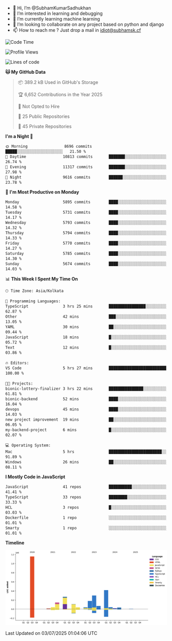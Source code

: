 - 👋 Hi, I’m @SubhamKumarSadhukhan
- 👀 I’m interested in learning and debugging
- 🌱 I’m currently learning machine learning
- 💞️ I’m looking to collaborate on any project based on python and django
- 📫 How to reach me ?
      Just drop a mail in idiot@subhamsk.cf

<!---
SubhamKumarSadhukhan/SubhamKumarSadhukhan is a ✨ special ✨ repository because its `README.md` (this file) appears on your GitHub profile.
You can click the Preview link to take a look at your changes.
--->


<!--START_SECTION:waka-->
![Code Time](http://img.shields.io/badge/Code%20Time-2%2C976%20hrs%2033%20mins-blue)

![Profile Views](http://img.shields.io/badge/Profile%20Views-1-blue)

![Lines of code](https://img.shields.io/badge/From%20Hello%20World%20I%27ve%20Written-2.9%20million%20lines%20of%20code-blue)

**🐱 My GitHub Data** 

> 📦 389.2 kB Used in GitHub's Storage 
 > 
> 🏆 6,652 Contributions in the Year 2025
 > 
> 🚫 Not Opted to Hire
 > 
> 📜 25 Public Repositories 
 > 
> 🔑 45 Private Repositories 
 > 
**I'm a Night 🦉** 

```text
🌞 Morning                8696 commits        █████░░░░░░░░░░░░░░░░░░░░   21.50 % 
🌆 Daytime                10813 commits       ███████░░░░░░░░░░░░░░░░░░   26.74 % 
🌃 Evening                11317 commits       ███████░░░░░░░░░░░░░░░░░░   27.98 % 
🌙 Night                  9616 commits        ██████░░░░░░░░░░░░░░░░░░░   23.78 % 
```
📅 **I'm Most Productive on Monday** 

```text
Monday                   5895 commits        ████░░░░░░░░░░░░░░░░░░░░░   14.58 % 
Tuesday                  5731 commits        ████░░░░░░░░░░░░░░░░░░░░░   14.17 % 
Wednesday                5793 commits        ████░░░░░░░░░░░░░░░░░░░░░   14.32 % 
Thursday                 5794 commits        ████░░░░░░░░░░░░░░░░░░░░░   14.33 % 
Friday                   5770 commits        ████░░░░░░░░░░░░░░░░░░░░░   14.27 % 
Saturday                 5785 commits        ████░░░░░░░░░░░░░░░░░░░░░   14.30 % 
Sunday                   5674 commits        ████░░░░░░░░░░░░░░░░░░░░░   14.03 % 
```


📊 **This Week I Spent My Time On** 

```text
🕑︎ Time Zone: Asia/Kolkata

💬 Programming Languages: 
TypeScript               3 hrs 25 mins       ████████████████░░░░░░░░░   62.87 % 
Other                    42 mins             ███░░░░░░░░░░░░░░░░░░░░░░   13.05 % 
YAML                     30 mins             ██░░░░░░░░░░░░░░░░░░░░░░░   09.44 % 
JavaScript               18 mins             █░░░░░░░░░░░░░░░░░░░░░░░░   05.72 % 
Text                     12 mins             █░░░░░░░░░░░░░░░░░░░░░░░░   03.86 % 

🔥 Editors: 
VS Code                  5 hrs 27 mins       █████████████████████████   100.00 % 

🐱‍💻 Projects: 
bionic-lottery-finalizer 3 hrs 22 mins       ███████████████░░░░░░░░░░   61.81 % 
bionic-backend           52 mins             ████░░░░░░░░░░░░░░░░░░░░░   16.04 % 
devops                   45 mins             ████░░░░░░░░░░░░░░░░░░░░░   14.03 % 
new project improvement  19 mins             ██░░░░░░░░░░░░░░░░░░░░░░░   06.05 % 
my-backend-project       6 mins              █░░░░░░░░░░░░░░░░░░░░░░░░   02.07 % 

💻 Operating System: 
Mac                      5 hrs               ███████████████████████░░   91.89 % 
Windows                  26 mins             ██░░░░░░░░░░░░░░░░░░░░░░░   08.11 % 
```

**I Mostly Code in JavaScript** 

```text
JavaScript               41 repos            ██████████░░░░░░░░░░░░░░░   41.41 % 
TypeScript               33 repos            ████████░░░░░░░░░░░░░░░░░   33.33 % 
HCL                      3 repos             █░░░░░░░░░░░░░░░░░░░░░░░░   03.03 % 
Dockerfile               1 repo              ░░░░░░░░░░░░░░░░░░░░░░░░░   01.01 % 
Smarty                   1 repo              ░░░░░░░░░░░░░░░░░░░░░░░░░   01.01 % 
```



**Timeline**

![Lines of Code chart](https://raw.githubusercontent.com/SubhamKumarSadhukhan/SubhamKumarSadhukhan/main/assets/bar_graph.png)


 Last Updated on 03/07/2025 01:04:06 UTC
<!--END_SECTION:waka-->
